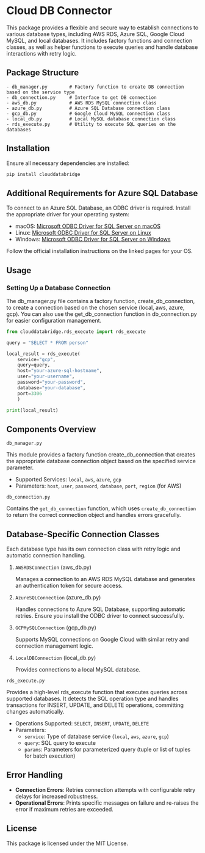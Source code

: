 # Cloud DB Connector

This package provides a flexible and secure way to establish connections to various database types, including AWS RDS, Azure SQL, Google Cloud MySQL, and local databases. It includes factory functions and connection classes, as well as helper functions to execute queries and handle database interactions with retry logic.

## Package Structure

```plaintext
- db_manager.py        # Factory function to create DB connection based on the service type
- db_connection.py     # Interface to get DB connection
- aws_db.py            # AWS RDS MySQL connection class
- azure_db.py          # Azure SQL Database connection class
- gcp_db.py            # Google Cloud MySQL connection class
- local_db.py          # Local MySQL database connection class
- rds_execute.py       # Utility to execute SQL queries on the databases
```

## Installation
Ensure all necessary dependencies are installed:
```python
pip install clouddatabridge
```

## Additional Requirements for Azure SQL Database
To connect to an Azure SQL Database, an ODBC driver is required. Install the appropriate driver for your operating system:

- macOS: [Microsoft ODBC Driver for SQL Server on macOS](https://learn.microsoft.com/en-us/sql/connect/odbc/download-odbc-driver-for-sql-server?view=sql-server-ver16)
- Linux: [Microsoft ODBC Driver for SQL Server on Linux](https://learn.microsoft.com/en-us/sql/connect/odbc/download-odbc-driver-for-sql-server?view=sql-server-ver16)
- Windows: [Microsoft ODBC Driver for SQL Server on Windows](https://learn.microsoft.com/en-us/sql/connect/odbc/download-odbc-driver-for-sql-server?view=sql-server-ver16)

Follow the official installation instructions on the linked pages for your OS.

## Usage
### Setting Up a Database Connection
The db_manager.py file contains a factory function, create_db_connection, to create a connection based on the chosen service (local, aws, azure, gcp). You can also use the get_db_connection function in db_connection.py for easier configuration management.

```python
from clouddatabridge.rds_execute import rds_execute

query = "SELECT * FROM person"

local_result = rds_execute(
    service="gcp",
    query=query,
    host="your-azure-sql-hostname",
    user="your-username",
    password="your-password",
    database="your-database",
    port=3306
    )

print(local_result)
```

## Components Overview
```
db_manager.py
```

This module provides a factory function create_db_connection that creates the appropriate database connection object based on the specified service parameter.

- Supported Services: ```local```, ```aws```, ```azure```, ```gcp```
- Parameters: ```host```, ```user```, ```password```, ```database```, ```port```, ```region``` (for AWS)

```
db_connection.py
```

Contains the ```get_db_connection``` function, which uses ```create_db_connection``` to return the correct connection object and handles errors gracefully.

## Database-Specific Connection Classes
Each database type has its own connection class with retry logic and automatic connection handling.

1. ```AWSRDSConnection``` (aws_db.py)
    
    Manages a connection to an AWS RDS MySQL database and generates an authentication token for secure access.

2. ```AzureSQLConnection``` (azure_db.py)

    Handles connections to Azure SQL Database, supporting automatic retries. Ensure you install the ODBC driver to connect successfully.

3. ```GCPMySQLConnection``` (gcp_db.py)

    Supports MySQL connections on Google Cloud with similar retry and connection management logic.

4. ```LocalDBConnection``` (local_db.py)

    Provides connections to a local MySQL database.

```
rds_execute.py
```
Provides a high-level rds_execute function that executes queries across supported databases. It detects the SQL operation type and handles transactions for INSERT, UPDATE, and DELETE operations, committing changes automatically.

* Operations Supported: ```SELECT```, ```INSERT```, ```UPDATE```, ```DELETE```
* Parameters:
    * ```service```: Type of database service (```local```, ```aws```, ```azure```, ```gcp```)
    * ```query```: SQL query to execute
    * ```params```: Parameters for parameterized query (tuple or list of tuples for batch execution)

## Error Handling
- **Connection Errors**: Retries connection attempts with configurable retry delays for increased robustness.
- **Operational Errors**: Prints specific messages on failure and re-raises the error if maximum retries are exceeded.

## License

This package is licensed under the MIT License.